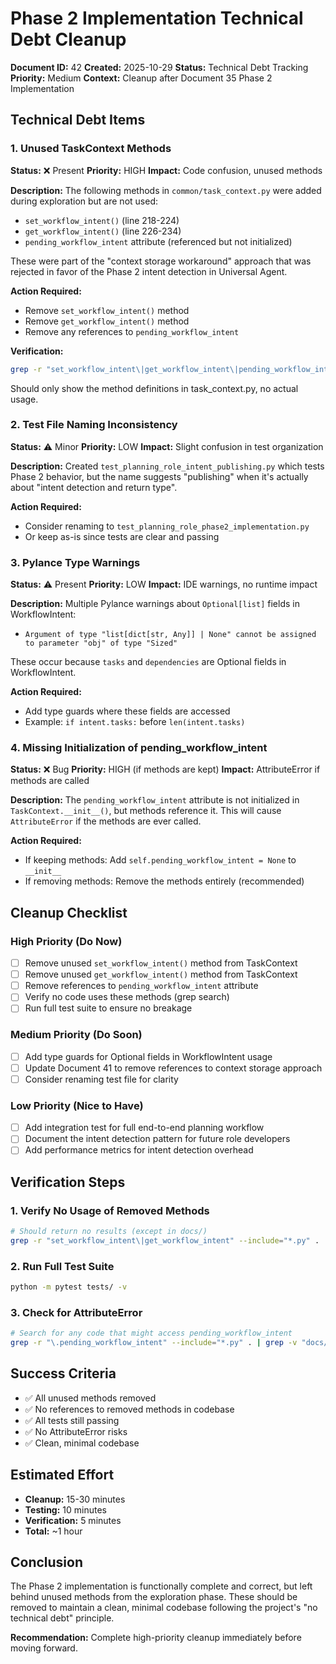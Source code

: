 # Phase 2 Implementation Technical Debt Cleanup

**Document ID:** 42
**Created:** 2025-10-29
**Status:** Technical Debt Tracking
**Priority:** Medium
**Context:** Cleanup after Document 35 Phase 2 Implementation

## Technical Debt Items

### 1. Unused TaskContext Methods

**Status:** ❌ Present
**Priority:** HIGH
**Impact:** Code confusion, unused methods

**Description:**
The following methods in `common/task_context.py` were added during exploration but are not used:

- `set_workflow_intent()` (line 218-224)
- `get_workflow_intent()` (line 226-234)
- `pending_workflow_intent` attribute (referenced but not initialized)

These were part of the "context storage workaround" approach that was rejected in favor of the Phase 2 intent detection in Universal Agent.

**Action Required:**

- Remove `set_workflow_intent()` method
- Remove `get_workflow_intent()` method
- Remove any references to `pending_workflow_intent`

**Verification:**

```bash
grep -r "set_workflow_intent\|get_workflow_intent\|pending_workflow_intent" --include="*.py" . | grep -v "docs/"
```

Should only show the method definitions in task_context.py, no actual usage.

### 2. Test File Naming Inconsistency

**Status:** ⚠️ Minor
**Priority:** LOW
**Impact:** Slight confusion in test organization

**Description:**
Created `test_planning_role_intent_publishing.py` which tests Phase 2 behavior, but the name suggests "publishing" when it's actually about "intent detection and return type".

**Action Required:**

- Consider renaming to `test_planning_role_phase2_implementation.py`
- Or keep as-is since tests are clear and passing

### 3. Pylance Type Warnings

**Status:** ⚠️ Present
**Priority:** LOW
**Impact:** IDE warnings, no runtime impact

**Description:**
Multiple Pylance warnings about `Optional[list]` fields in WorkflowIntent:

- `Argument of type "list[dict[str, Any]] | None" cannot be assigned to parameter "obj" of type "Sized"`

These occur because `tasks` and `dependencies` are Optional fields in WorkflowIntent.

**Action Required:**

- Add type guards where these fields are accessed
- Example: `if intent.tasks:` before `len(intent.tasks)`

### 4. Missing Initialization of pending_workflow_intent

**Status:** ❌ Bug
**Priority:** HIGH (if methods are kept)
**Impact:** AttributeError if methods are called

**Description:**
The `pending_workflow_intent` attribute is not initialized in `TaskContext.__init__()`, but methods reference it. This will cause `AttributeError` if the methods are ever called.

**Action Required:**

- If keeping methods: Add `self.pending_workflow_intent = None` to `__init__`
- If removing methods: Remove the methods entirely (recommended)

## Cleanup Checklist

### High Priority (Do Now)

- [ ] Remove unused `set_workflow_intent()` method from TaskContext
- [ ] Remove unused `get_workflow_intent()` method from TaskContext
- [ ] Remove references to `pending_workflow_intent` attribute
- [ ] Verify no code uses these methods (grep search)
- [ ] Run full test suite to ensure no breakage

### Medium Priority (Do Soon)

- [ ] Add type guards for Optional fields in WorkflowIntent usage
- [ ] Update Document 41 to remove references to context storage approach
- [ ] Consider renaming test file for clarity

### Low Priority (Nice to Have)

- [ ] Add integration test for full end-to-end planning workflow
- [ ] Document the intent detection pattern for future role developers
- [ ] Add performance metrics for intent detection overhead

## Verification Steps

### 1. Verify No Usage of Removed Methods

```bash
# Should return no results (except in docs/)
grep -r "set_workflow_intent\|get_workflow_intent" --include="*.py" . | grep -v "docs/" | grep -v "task_context.py"
```

### 2. Run Full Test Suite

```bash
python -m pytest tests/ -v
```

### 3. Check for AttributeError

```bash
# Search for any code that might access pending_workflow_intent
grep -r "\.pending_workflow_intent" --include="*.py" . | grep -v "docs/" | grep -v "task_context.py"
```

## Success Criteria

- ✅ All unused methods removed
- ✅ No references to removed methods in codebase
- ✅ All tests still passing
- ✅ No AttributeError risks
- ✅ Clean, minimal codebase

## Estimated Effort

- **Cleanup:** 15-30 minutes
- **Testing:** 10 minutes
- **Verification:** 5 minutes
- **Total:** ~1 hour

## Conclusion

The Phase 2 implementation is functionally complete and correct, but left behind unused methods from the exploration phase. These should be removed to maintain a clean, minimal codebase following the project's "no technical debt" principle.

**Recommendation:** Complete high-priority cleanup immediately before moving forward.
